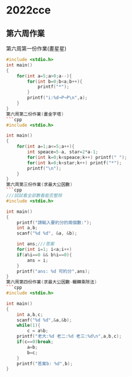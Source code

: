 # 2022cce
## 第六周作業

第六周第一份作業(畫星星)
```cpp
#include <stdio.h>
int main()
{
    for(int a=5;a>0;a--){
        for(int b=0;b<a;b++){
            printf("*");
        }
        printf("i:%d¬P¬P\n",a);
    }
}
第六周第二份作業(畫金字塔)
```cpp
#include <stdio.h>

int main()
{
    for(int a=1;a<=5;a++){
        int speace=5-a, star=2*a-1;
        for(int k=0;k<speace;k++) printf(" ");
        for(int k=0;k<star;k++) printf("*");
        printf("\n");
    }
}
第六周第三份作業(求最大公因數)
```cpp
///試試看全部數看能否整除
#include <stdio.h>

int main()
{
    printf("請輸入要約分的兩個數:");
    int a,b;
    scanf("%d %d", &a, &b);

    int ans;///答案
    for(int i=1; i<a;i++)
    if(a%i==0 && b%i==0){
        ans = i;
    }
    printf("ans: %d 可約分",ans);
}
第六周第四份作業(求最大公因數-輾轉乘除法)
```cpp
#include <stdio.h>

int main()
{
    int a,b,c;
    scanf("%d %d",&a,&b);
    while(1){
        c = a%b;
    printf("老大:%d 老二:%d 老三:%d\n",a,b,c);
    if(c==0)break;
        a=b;
        b=c;
    }
    printf("答案b: %d",b);
}
```
